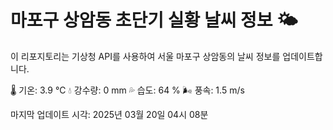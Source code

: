 
# 마포구 상암동 초단기 실황 날씨 정보 🌤️

이 리포지토리는 기상청 API를 사용하여 서울 마포구 상암동의 날씨 정보를 업데이트합니다. 

🌡️ 기온: 3.9 ℃
💧 강수량: 0 mm
💦 습도: 64 %
🌬️ 풍속: 1.5 m/s

마지막 업데이트 시각: 2025년 03월 20일 04시 08분    
